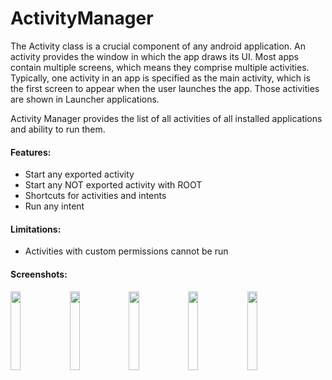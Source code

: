 # ActivityManager
The Activity class is a crucial component of any android application. An activity provides the window in which the app draws its UI. Most apps contain multiple screens, which means they comprise multiple activities. Typically, one activity in an app is specified as the main activity, which is the first screen to appear when the user launches the app. Those activities are shown in Launcher applications.

Activity Manager provides the list of all activities of all installed applications and ability to run them.

#### Features:
* Start any exported activity
* Start any NOT exported activity with ROOT
* Shortcuts for activities and intents
* Run any intent

#### Limitations:
* Activities with custom permissions cannot be run

#### Screenshots:


<img src="https://raw.githubusercontent.com/sdex/ActivityManager/master/app/art/Screenshot_1529778033.png" width="18%"></img> <img src="https://raw.githubusercontent.com/sdex/ActivityManager/master/app/art/Screenshot_1529778077.png" width="18%"></img> <img src="https://raw.githubusercontent.com/sdex/ActivityManager/master/app/art/Screenshot_1529778088.png" width="18%"></img> <img src="https://raw.githubusercontent.com/sdex/ActivityManager/master/app/art/Screenshot_1529778211.png" width="18%"></img> <img src="https://raw.githubusercontent.com/sdex/ActivityManager/master/app/art/Screenshot_1529778232.png" width="18%"></img> 
